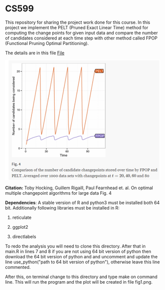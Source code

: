 # CS599

This repository for sharing the project work done for this course.
In this project we implement the PELT (Pruned Exact Linear Time) method for computing the change points for given input data and compare the number of candidates considered at each time step with other method called FPOP (Functional Pruning Optimal Partitioning).


The details are in this file [File](https://github.com/as4378/CS599/blob/master/Project2/Project2Week1.pdf)


![Image](https://github.com/as4378/CS599/blob/master/Project2/Fig1.PNG)

**Citation:** Toby Hocking, Guillem Rigaill, Paul Fearnhead et. al. On optimal multiple changepoint algorithms for large data Fig. 4


**Dependencies**: A stable version of R and python3 must be installed both 64 bit. Additionally following libraries must be installed in R:

1. reticulate

2. ggplot2

3. directlabels

To redo the analysis you will need to clone this directory. After that in main.R in lines 7 and 8 if you are not using 64 bit version of python then download the 64 bit version of python and and uncomment and update the line use_python("path to 64 bit version of python"), otherwise leave this line commented.

After this, on terminal change to this directory and type make on command line. This will run the program and the plot will be created in file fig1.png.
